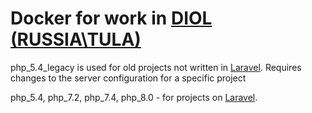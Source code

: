 <h1>Docker for work in <a href="https://www.diol-it.ru/">DIOL (RUSSIA\TULA)</a></h1>

<p>php_5.4_legacy is used for old projects not written in <a href="https://laravel.com/">Laravel</a>. Requires changes to the server configuration for a specific project</p>

<p>php_5.4, php_7.2, php_7.4, php_8.0 - for projects on <a href="https://laravel.com/">Laravel</a>.</p>